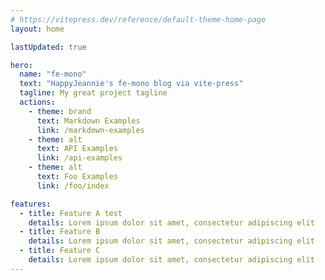 ```yaml
---
# https://vitepress.dev/reference/default-theme-home-page
layout: home

lastUpdated: true

hero:
  name: "fe-mono"
  text: "HappyJeannie's fe-mono blog via vite-press"
  tagline: My great project tagline
  actions:
    - theme: brand
      text: Markdown Examples
      link: /markdown-examples
    - theme: alt
      text: API Examples
      link: /api-examples
    - theme: alt
      text: Foo Examples
      link: /foo/index

features:
  - title: Feature A test
    details: Lorem ipsum dolor sit amet, consectetur adipiscing elit
  - title: Feature B
    details: Lorem ipsum dolor sit amet, consectetur adipiscing elit
  - title: Feature C
    details: Lorem ipsum dolor sit amet, consectetur adipiscing elit
---
```


